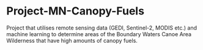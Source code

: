 # Project-MN-Canopy-Fuels
Project that utilises remote sensing data (GEDI, Sentinel-2, MODIS etc.) and machine learning to determine areas of the Boundary Waters Canoe Area Wilderness that have high amounts of canopy fuels.
